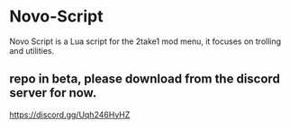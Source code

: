 # Novo-Script
Novo Script is a Lua script for the 2take1 mod menu, it focuses on trolling and utilities.

## repo in beta, please download from the discord server for now.
https://discord.gg/Uqh246HyHZ
